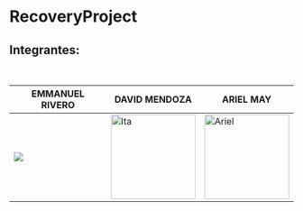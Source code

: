 # RecoveryProject

## Integrantes:

<br>


| EMMANUEL RIVERO | DAVID MENDOZA | ARIEL MAY |
|-----------------|---------------|-----------|
| <img src="https://media-exp1.licdn.com/dms/image/C4E03AQFinl8c7JfThw/profile-displayphoto-shrink_800_800/0/1593648704537?e=1644451200&v=beta&t=pEvBYxrRXgwo3YQZ1tFUBsxe71lodTVnl0KWKF-yYsA"/> | <img src="https://user-images.githubusercontent.com/50760151/131588518-71ca4084-b4a6-4103-b7db-439ff09cc376.jpeg" alt="Ita" width="150" height="150px"/> | <img src="https://user-images.githubusercontent.com/32398171/131568483-43ec9c09-0538-4308-8c81-2bb1fa7f1372.jpg" alt="Ariel" width="150" height="150px"  /> 
